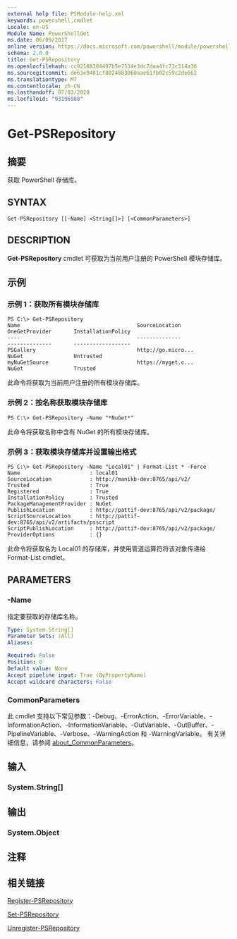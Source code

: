 ```yaml
---
external help file: PSModule-help.xml
keywords: powershell,cmdlet
Locale: en-US
Module Name: PowerShellGet
ms.date: 06/09/2017
online version: https://docs.microsoft.com/powershell/module/powershellget/get-psrepository?view=powershell-7&WT.mc_id=ps-gethelp
schema: 2.0.0
title: Get-PSRepository
ms.openlocfilehash: cc92188384497b5e7534e3dc7daa4fc73c314a36
ms.sourcegitcommit: de63e9481cf8024883060aae61fb02c59c2de662
ms.translationtype: MT
ms.contentlocale: zh-CN
ms.lasthandoff: 07/03/2020
ms.locfileid: "93196988"
---
```

# Get-PSRepository

## 摘要
获取 PowerShell 存储库。

## SYNTAX

```
Get-PSRepository [[-Name] <String[]>] [<CommonParameters>]
```

## DESCRIPTION

**Get-PSRepository** cmdlet 可获取为当前用户注册的 PowerShell 模块存储库。

## 示例

### 示例 1：获取所有模块存储库

```
PS C:\> Get-PSRepository
Name                                     SourceLocation                                     OneGetProvider       InstallationPolicy
----                                     --------------                                     --------------       ------------------
PSGallery                                http://go.micro...                                 NuGet                Untrusted
myNuGetSource                            https://myget.c...                                 NuGet                Trusted
```

此命令将获取为当前用户注册的所有模块存储库。

### 示例 2：按名称获取模块存储库

```
PS C:\> Get-PSRepository -Name "*NuGet*"
```

此命令将获取名称中含有 NuGet 的所有模块存储库。

### 示例 3：获取模块存储库并设置输出格式

```
PS C:\> Get-PSRepository -Name "Local01" | Format-List * -Force
Name                      : local01
SourceLocation            : http://manikb-dev:8765/api/v2/
Trusted                   : True
Registered                : True
InstallationPolicy        : Trusted
PackageManagementProvider : NuGet
PublishLocation           : http://pattif-dev:8765/api/v2/package/
ScriptSourceLocation      : http://pattif-dev:8765/api/v2/artifacts/psscript
ScriptPublishLocation     : http://pattif-dev:8765/api/v2/package/
ProviderOptions           : {}
```

此命令将获取名为 Local01 的存储库，并使用管道运算符将该对象传递给 Format-List cmdlet。

## PARAMETERS

### -Name

指定要获取的存储库名称。

```yaml
Type: System.String[]
Parameter Sets: (All)
Aliases:

Required: False
Position: 0
Default value: None
Accept pipeline input: True (ByPropertyName)
Accept wildcard characters: False
```

### CommonParameters

此 cmdlet 支持以下常见参数：-Debug、-ErrorAction、-ErrorVariable、-InformationAction、-InformationVariable、-OutVariable、-OutBuffer、-PipelineVariable、-Verbose、-WarningAction 和 -WarningVariable。 有关详细信息，请参阅 [about_CommonParameters](https://go.microsoft.com/fwlink/?LinkID=113216)。

## 输入

### System.String[]

## 输出

### System.Object

## 注释

## 相关链接

[Register-PSRepository](Register-PSRepository.md)

[Set-PSRepository](Set-PSRepository.md)

[Unregister-PSRepository](Unregister-PSRepository.md)
